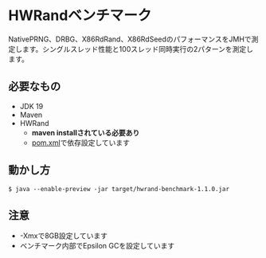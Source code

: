 # HWRandベンチマーク

NativePRNG、DRBG、X86RdRand、X86RdSeedのパフォーマンスをJMHで測定します。シングルスレッド性能と100スレッド同時実行の2パターンを測定します。

## 必要なもの

* JDK 19
* Maven
* HWRand
    * **maven installされている必要あり**
    * [pom.xml](pom.xml)で依存設定しています

## 動かし方

```
$ java --enable-preview -jar target/hwrand-benchmark-1.1.0.jar
```

## 注意

* -Xmxで8GB設定しています
* ベンチマーク内部でEpsilon GCを設定しています
